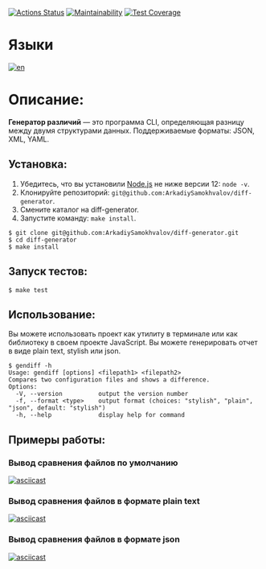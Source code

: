 [![Actions Status](https://github.com/ArkadiySamokhvalov/diff-generator/workflows/Node%20CI/badge.svg)](https://github.com/ArkadiySamokhvalov/diff-generator/actions)
[![Maintainability](https://api.codeclimate.com/v1/badges/a9b31615d2fb18b5c201/maintainability)](https://codeclimate.com/github/ArkadiySamokhvalov/diff-generator/maintainability)
[![Test Coverage](https://api.codeclimate.com/v1/badges/a9b31615d2fb18b5c201/test_coverage)](https://codeclimate.com/github/ArkadiySamokhvalov/diff-generator/test_coverage)

# Языки
[![en](https://img.shields.io/badge/lang-en-blue.svg)](https://github.com/ArkadiySamokhvalov/diff-generator/blob/main/README.en.md)

# Описание: 
**Генератор различий** — это программа CLI, определяющая разницу между двумя структурами данных. Поддерживаемые форматы: JSON, XML, YAML.

## Установка:
1. Убедитесь, что вы установили [Node.js](https://nodejs.org/en/) не ниже версии 12: ```node -v```.
2. Клонируйте репозиторий: ```git@github.com:ArkadiySamokhvalov/diff-generator```.
3. Смените каталог на diff-generator.
4. Запустите команду: ```make install```.

```shell
$ git clone git@github.com:ArkadiySamokhvalov/diff-generator.git
$ cd diff-generator
$ make install
```

## Запуск тестов:
```shell
$ make test
```

## Использование:
Вы можете использовать проект как утилиту в терминале или как библиотеку в своем проекте JavaScript. Вы можете генерировать отчет в виде plain text, stylish или json.

```shell
$ gendiff -h
Usage: gendiff [options] <filepath1> <filepath2>
Compares two configuration files and shows a difference.
Options:
  -V, --version          output the version number
  -f, --format <type>    output format (choices: "stylish", "plain", "json", default: "stylish")
  -h, --help             display help for command
```

## Примеры работы:
### Вывод сравнения файлов по умолчанию
[![asciicast](https://asciinema.org/a/keym81YdfLhLE7CYpmrTsNgbi.svg)](https://asciinema.org/a/keym81YdfLhLE7CYpmrTsNgbi)
### Вывод сравнения файлов в формате plain text
[![asciicast](https://asciinema.org/a/wTBu1DDyx50Iijf2851u7DUNX.svg)](https://asciinema.org/a/wTBu1DDyx50Iijf2851u7DUNX)
### Вывод сравнения файлов в формате json
[![asciicast](https://asciinema.org/a/uCcxBxbX3qwOSQ5kKMXrFDtoi.svg)](https://asciinema.org/a/uCcxBxbX3qwOSQ5kKMXrFDtoi)
